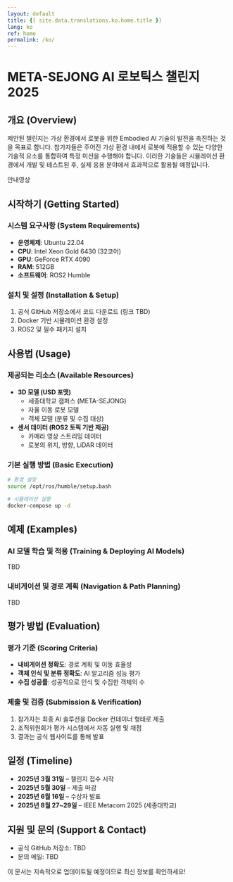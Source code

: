 ```yaml
---
layout: default
title: {{ site.data.translations.ko.home.title }}
lang: ko
ref: home
permalink: /ko/
---
```

# META-SEJONG AI 로보틱스 챌린지 2025

## 개요 (Overview)
제안된 챌린지는 가상 환경에서 로봇을 위한 Embodied AI 기술의 발전을 촉진하는 것을 목표로 합니다. 참가자들은 주어진 가상 환경 내에서 로봇에 적용할 수 있는 다양한 기술적 요소를 통합하여 특정 미션을 수행해야 합니다. 이러한 기술들은 시뮬레이션 환경에서 개발 및 테스트된 후, 실제 응용 분야에서 효과적으로 활용될 예정입니다.

<div class="intro-video"> 안내영상 </div>

## 시작하기 (Getting Started)
### 시스템 요구사항 (System Requirements)
- **운영체제**: Ubuntu 22.04
- **CPU**: Intel Xeon Gold 6430 (32코어)
- **GPU**: GeForce RTX 4090
- **RAM**: 512GB
- **소프트웨어**: ROS2 Humble

### 설치 및 설정 (Installation & Setup)
1. 공식 GitHub 저장소에서 코드 다운로드 (링크 TBD)
2. Docker 기반 시뮬레이션 환경 설정
3. ROS2 및 필수 패키지 설치

## 사용법 (Usage)
### 제공되는 리소스 (Available Resources)
- **3D 모델 (USD 포맷)**
  - 세종대학교 캠퍼스 (META-SEJONG)
  - 자율 이동 로봇 모델
  - 객체 모델 (분류 및 수집 대상)
- **센서 데이터 (ROS2 토픽 기반 제공)**
  - 카메라 영상 스트리밍 데이터
  - 로봇의 위치, 방향, LiDAR 데이터

### 기본 실행 방법 (Basic Execution)
```bash
# 환경 설정
source /opt/ros/humble/setup.bash

# 시뮬레이션 실행
docker-compose up -d
```

## 예제 (Examples)
### AI 모델 학습 및 적용 (Training & Deploying AI Models)
TBD

### 내비게이션 및 경로 계획 (Navigation & Path Planning)
TBD

## 평가 방법 (Evaluation)
### 평가 기준 (Scoring Criteria)
- **내비게이션 정확도**: 경로 계획 및 이동 효율성
- **객체 인식 및 분류 정확도**: AI 알고리즘 성능 평가
- **수집 성공률**: 성공적으로 인식 및 수집한 객체의 수

### 제출 및 검증 (Submission & Verification)
1. 참가자는 최종 AI 솔루션을 Docker 컨테이너 형태로 제출
2. 조직위원회가 평가 시스템에서 자동 실행 및 채점
3. 결과는 공식 웹사이트를 통해 발표

## 일정 (Timeline)
- **2025년 3월 31일** – 챌린지 접수 시작
- **2025년 5월 30일** – 제출 마감
- **2025년 6월 16일** – 수상자 발표
- **2025년 8월 27~29일** – IEEE Metacom 2025 (세종대학교)

## 지원 및 문의 (Support & Contact)
- 공식 GitHub 저장소: TBD
- 문의 메일: TBD

이 문서는 지속적으로 업데이트될 예정이므로 최신 정보를 확인하세요!

